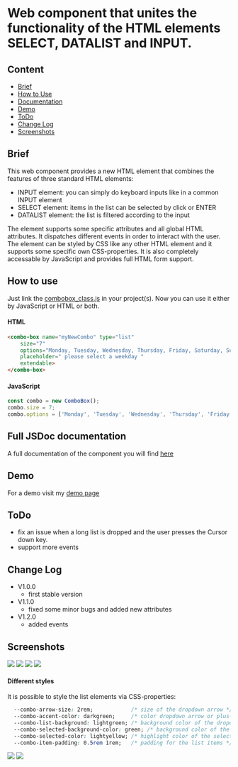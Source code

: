 # Web component that unites the functionality of the HTML elements SELECT, DATALIST and INPUT.

## Content
  * [Brief](#brief)
  * [How to Use](#how-to-use)
  * [Documentation](#full-jsdoc-documentation)
  * [Demo](#demo)
  * [ToDo](#todo)
  * [Change Log](#change-log)
  * [Screenshots](#screenshots)


## Brief 
  This web component provides a new HTML element that combines the features of three standard HTML elements:
  * INPUT element:    you can simply do keyboard inputs like in a common INPUT element
  * SELECT element:   items in the list can be selected by click or ENTER
  * DATALIST element: the list is filtered according to the input
  
  The element supports some specific attributes and all global HTML attributes.
  It dispatches different events in order to interact with the user.
  The element can be styled by CSS like any other HTML element and it supports some specific own CSS-properties.
  It is also completely accessable by JavaScript and provides full HTML form support.
		
  
## How to use
  Just link the [combobox_class.js](./src/combobox_class.js) in your project(s).
  Now you can use it either by JavaScript or HTML or both.

  #### HTML
  
  ```html
  <combo-box name="myNewCombo" type="list" 
      size="7"
      options="Monday, Tuesday, Wednesday, Thursday, Friday, Saturday, Sunday"
      placeholder=" please select a weekday "
      extendable>
  </combo-box>
  ```

  #### JavaScript

  ```javascript
  const combo = new ComboBox();
  combo.size = 7;
  combo.options = ['Monday', 'Tuesday', 'Wednesday', 'Thursday', 'Friday', 'Saturday', 'Sunday'];
  ```

## Full JSDoc documentation
  A full documentation of the component you will find [here](https://jom-soft.com/webcomponents/combobox/docs/ComboBox.html)

## Demo
  For a demo visit my [demo page](https://jom-soft.com/webcomponents/combobox/index.html)

## ToDo
  - fix an issue when a long list is dropped and the user presses the Cursor down key.
  - support more events

## Change Log
  * V1.0.0
    - first stable version
  * V1.1.0
    - fixed some minor bugs and added new attributes
  * V1.2.0
    - added events
   
## Screenshots

<image src="/img/Screenshot1.jpg">
<image src="/img/Screenshot2.jpg">
<image src="/img/Screenshot3.jpg">
<image src="/img/Screenshot4.jpg">
	
#### Different styles
  It is possible to style the list elements via CSS-properties:
  
  ```css
    --combo-arrow-size: 2rem;            /* size of the dropdown arrow */
    --combo-accent-color: darkgreen;     /* color dropdown arrow or plus-icon */
    --combo-list-background: lightgreen; /* background color of the dropdown list */
    --combo-selected-background-color: green; /* background color of the selected item */
    --combo-selected-color: lightyellow; /* highlight color of the selected item */
    --combo-item-padding: 0.5rem 1rem;   /* padding for the list items */
  ```

<image src="/img/Screenshot5.jpg">
<image src="/img/Screenshot6.jpg">

